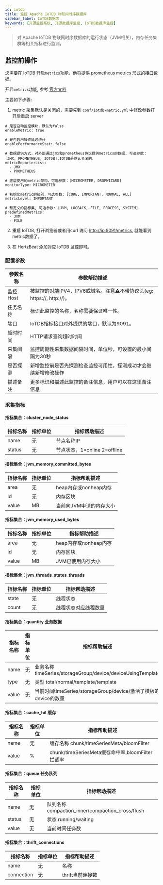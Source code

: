 ```yaml
---
id: iotdb  
title: 监控 Apache IoTDB 物联网时序数据库      
sidebar_label: IoTDB数据库    
keywords: [开源监控系统, 开源数据库监控, IoTDB数据库监控]
---
```


> 对 Apache IoTDB 物联网时序数据库的运行状态（JVM相关），内存任务集群等相关指标进行监测。

## 监控前操作

您需要在 IoTDB 开启`metrics`功能，他将提供 prometheus metrics 形式的接口数据。

开启`metrics`功能, 参考 [官方文档](https://iotdb.apache.org/zh/UserGuide/V0.13.x/Maintenance-Tools/Metric-Tool.html)

主要如下步骤:

1. metric 采集默认是关闭的，需要先到 `conf/iotdb-metric.yml` 中修改参数打开后重启 server

```text
# 是否启动监控模块，默认为false
enableMetric: true

# 是否启用操作延迟统计
enablePerformanceStat: false

# 数据提供方式，对外部通过jmx和prometheus协议提供metrics的数据, 可选参数：[JMX, PROMETHEUS, IOTDB],IOTDB是默认关闭的。
metricReporterList:
  - JMX
  - PROMETHEUS

# 底层使用的metric架构，可选参数：[MICROMETER, DROPWIZARD]
monitorType: MICROMETER

# 初始化metric的级别，可选参数: [CORE, IMPORTANT, NORMAL, ALL]
metricLevel: IMPORTANT

# 预定义的指标集, 可选参数: [JVM, LOGBACK, FILE, PROCESS, SYSTEM]
predefinedMetrics:
  - JVM
  - FILE
```

2. 重启 IoTDB, 打开浏览器或者用curl 访问 <http://ip:9091/metrics>, 就能看到metric数据了。

3. 在 HertzBeat 添加对应 IoTDB 监控即可。

### 配置参数

|  参数名称  |                        参数帮助描述                        |
|--------|------------------------------------------------------|
| 监控Host | 被监控的对端IPV4，IPV6或域名。注意⚠️不带协议头(eg: https://, http://)。 |
| 任务名称   | 标识此监控的名称，名称需要保证唯一性。                                  |
| 端口     | IoTDB指标接口对外提供的端口，默认为9091。                            |
| 超时时间   | HTTP请求查询超时时间                                         |
| 采集间隔   | 监控周期性采集数据间隔时间，单位秒，可设置的最小间隔为30秒                       |
| 是否探测   | 新增监控前是否先探测检查监控可用性，探测成功才会继续新增修改操作                     |
| 描述备注   | 更多标识和描述此监控的备注信息，用户可以在这里备注信息                          |

### 采集指标

#### 指标集合：cluster_node_status

|  指标名称  | 指标单位 |         指标帮助描述          |
|--------|------|-------------------------|
| name   | 无    | 节点名称IP                  |
| status | 无    | 节点状态，1=online 2=offline |

#### 指标集合：jvm_memory_committed_bytes

| 指标名称  | 指标单位 |      指标帮助描述      |
|-------|------|------------------|
| area  | 无    | heap内存或nonheap内存 |
| id    | 无    | 内存区块             |
| value | MB   | 当前向JVM申请的内存大小    |

#### 指标集合：jvm_memory_used_bytes

| 指标名称  | 指标单位 |      指标帮助描述      |
|-------|------|------------------|
| area  | 无    | heap内存或nonheap内存 |
| id    | 无    | 内存区块             |
| value | MB   | JVM已使用内存大小       |

#### 指标集合：jvm_threads_states_threads

| 指标名称  | 指标单位 |   指标帮助描述   |
|-------|------|------------|
| state | 无    | 线程状态       |
| count | 无    | 线程状态对应线程数量 |

#### 指标集合：quantity 业务数据

| 指标名称 | 指标单位 | 指标帮助描述         |
|--|------|----------------|
| name  | 无    | 业务名称 timeSeries/storageGroup/device/deviceUsingTemplate  |
| type  | 无    | 类型 total/normal/template/template  |
| value | 无    | 当前时间timeSeries/storageGroup/device/激活了模板的device的数量  |

#### 指标集合：cache_hit 缓存

| 指标名称  | 指标单位 |                  指标帮助描述                  |
|-------|------|------------------------------------------|
| name  | 无    | 缓存名称 chunk/timeSeriesMeta/bloomFilter    |
| value | %    | chunk/timeSeriesMeta缓存命中率,bloomFilter拦截率 |

#### 指标集合：queue 任务队列

|  指标名称  | 指标单位 |                    指标帮助描述                    |
|--------|------|----------------------------------------------|
| name   | 无    | 队列名称 compaction_inner/compaction_cross/flush |
| status | 无    | 状态 running/waiting                           |
| value  | 无    | 当前时间任务数                                      |

#### 指标集合：thrift_connections

|    指标名称    | 指标单位 |   指标帮助描述    |
|------------|------|-------------|
| name       | 无    | 名称          |
| connection | 无    | thrift当前连接数 |
